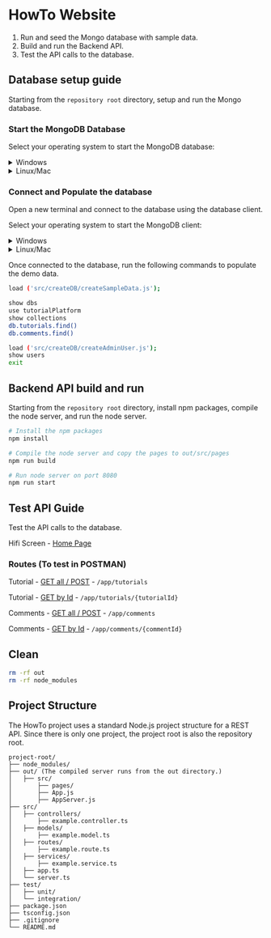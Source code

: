 # HowTo Website

1. Run and seed the Mongo database with sample data.
1. Build and run the Backend API.
1. Test the API calls to the database.

## Database setup guide

Starting from the `repository root` directory, setup and run the Mongo database.

### Start the MongoDB Database

Select your operating system to start the MongoDB database:

<details>
<summary>Windows</summary>

```powershell
# Run MongoDB database on Windows
. ./startDbServer.cmd
```

</details>

<details>
<summary>Linux/Mac</summary>

```bash
# Make the script executable and run MongoDB database on Linux/Mac
chmod +x start.DbServer.sh
./start.DbServer.sh
```

</details>

### Connect and Populate the database

Open a new terminal and connect to the database using the database client.

Select your operating system to start the MongoDB client:

<details>
<summary>Windows</summary>

```powershell
# Run database client on Windows
. ./startDbClient.admin.cmd
```

</details>

<details>
<summary>Linux/Mac</summary>

```bash
# Run database client on Linux/Mac
mongo --port 3000 --authenticationDatabase admin
```

</details>

Once connected to the database, run the following commands to populate the demo data.

```bash
load ('src/createDB/createSampleData.js');

show dbs
use tutorialPlatform
show collections
db.tutorials.find()
db.comments.find()

load ('src/createDB/createAdminUser.js');
show users
exit
```

## Backend API build and run

Starting from the `repository root` directory, install npm packages, compile the node server, and run the node server.

```bash
# Install the npm packages
npm install

# Compile the node server and copy the pages to out/src/pages
npm run build

# Run node server on port 8080
npm run start
```

## Test API Guide

Test the API calls to the database.

Hifi Screen - [Home Page](http://localhost:8080/)

### Routes (To test in POSTMAN)

Tutorial - [GET all / POST](http://localhost:8080/app/tutorials) - `/app/tutorials`

Tutorial - [GET by Id](http://localhost:8080/app/tutorials/{tutorialId}) - `/app/tutorials/{tutorialId}`

Comments - [GET all / POST](http://localhost:8080/app/comments) - `/app/comments`

Comments - [GET by Id](http://localhost:8080/app/comments/{commentId}) - `/app/comments/{commentId}`

## Clean

```bash
rm -rf out
rm -rf node_modules
```

## Project Structure

The HowTo project uses a standard Node.js project structure for a REST API. Since there is only one project, the project root is also the repository root.

```text
project-root/
├── node_modules/
├── out/ (The compiled server runs from the out directory.)
│   ├── src/
│       ├── pages/
│       ├── App.js
│       ├── AppServer.js
├── src/
│   ├── controllers/
│       ├── example.controller.ts
│   ├── models/
│       ├── example.model.ts
│   ├── routes/
│       ├── example.route.ts
│   ├── services/
│       ├── example.service.ts
│   ├── app.ts
│   └── server.ts
├── test/
│   ├── unit/
│   └── integration/
├── package.json
├── tsconfig.json
├── .gitignore
└── README.md
```

